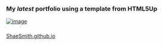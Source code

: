 
<h3> My <em>latest</em> portfolio using a template from HTML5Up</h3>
<p><a title="ShaeSmith" href="https://html5up.net/big-picture">

![image](https://github.com/thereisnoShannon/thereisnoShannon.github.io/assets/75339573/86db97fc-ba2c-401c-a0d5-178160f467eb)

<h3></h3>

<p>ShaeSmith.github.io</p>

